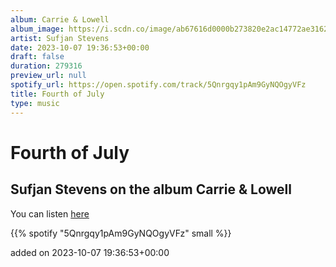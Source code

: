 ```yaml
---
album: Carrie & Lowell
album_image: https://i.scdn.co/image/ab67616d0000b273820e2ac14772ae3162c6d479
artist: Sufjan Stevens
date: 2023-10-07 19:36:53+00:00
draft: false
duration: 279316
preview_url: null
spotify_url: https://open.spotify.com/track/5Qnrgqy1pAm9GyNQOgyVFz
title: Fourth of July
type: music
---
```



# Fourth of July

## Sufjan Stevens on the album Carrie & Lowell

You can listen [here](https://open.spotify.com/track/5Qnrgqy1pAm9GyNQOgyVFz)

{{% spotify "5Qnrgqy1pAm9GyNQOgyVFz" small %}}

added on 2023-10-07 19:36:53+00:00